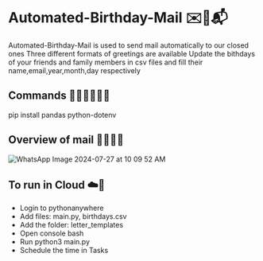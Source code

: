 # Automated-Birthday-Mail ✉️💌📬
Automated-Birthday-Mail is used to send mail automatically to our closed ones
Three different formats of greetings are available
Update the bithdays of your friends and family members in csv files and fill their name,email,year,month,day respectively
## Commands 👨🏻‍💻👩🏻‍💻
pip install pandas python-dotenv
## Overview of mail 📃🥂✨🧁
![WhatsApp Image 2024-07-27 at 10 09 52 AM](https://github.com/user-attachments/assets/6a44b103-c671-450c-80f4-bf9000918c48)
## To run in Cloud ☁️💭
+ Login to pythonanywhere
+ Add files: main.py, birthdays.csv
+ Add the folder: letter_templates
+ Open console bash
+ Run python3 main.py
+ Schedule the time in Tasks

